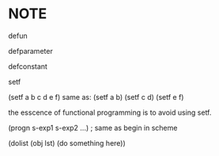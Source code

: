# NOTE
defun

defparameter

defconstant

setf

(setf a b
      c d
      e f) same as:
(setf a b)
(setf c d)
(setf e f)

the esscence of functional programming is to avoid using setf.

(progn s-exp1 s-exp2 ...)  ; same as begin in scheme

(dolist (obj lst)
        (do something here))
